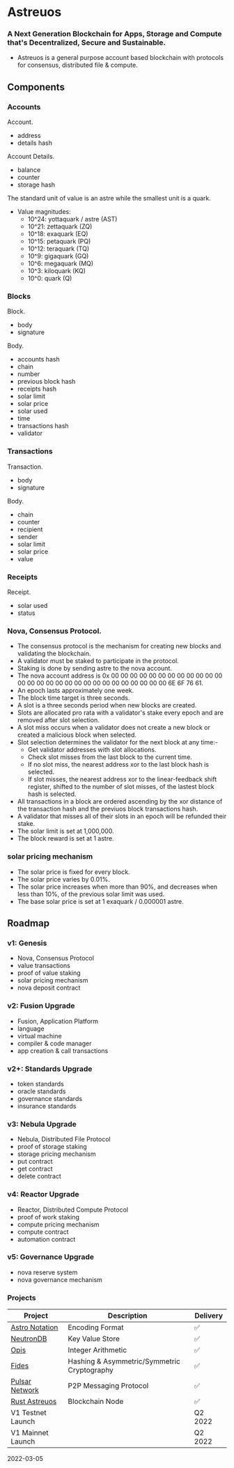 
# Astreuos

### A Next Generation Blockchain for Apps, Storage and Compute that's Decentralized, Secure and Sustainable.

- Astreuos is a general purpose account based blockchain with protocols for consensus, distributed file & compute.

## Components

### Accounts

Account.
- address
- details hash

Account Details.
- balance
- counter
- storage hash

The standard unit of value is an astre while the smallest unit is a quark.
- Value magnitudes:
    - 10^24: yottaquark / astre (AST)
    - 10^21: zettaquark (ZQ)
    - 10^18: exaquark (EQ)
    - 10^15: petaquark (PQ)
    - 10^12: teraquark (TQ)
    - 10^9: gigaquark (GQ)
    - 10^6: megaquark (MQ)
    - 10^3: kiloquark (KQ)
    - 10^0: quark (Q)


### Blocks

Block.
- body
- signature

Body.
- accounts hash
- chain
- number
- previous block hash
- receipts hash
- solar limit
- solar price
- solar used
- time
- transactions hash
- validator

### Transactions

Transaction.
- body
- signature

Body.
- chain
- counter
- recipient
- sender
- solar limit
- solar price
- value

### Receipts

Receipt.
- solar used
- status

### Nova, Consensus Protocol.
- The consensus protocol is the mechanism for creating new blocks and validating the blockchain.
- A validator must be staked to participate in the protocol.
- Staking is done by sending astre to the nova account.
- The nova account address is 0x 00 00 00 00 00 00 00 00 00 00 00 00 00 00 00 00 00 00 00 00 00 00 00 00 00 00 00 00 6E 6F 76 61.
- An epoch lasts approximately one week.
- The block time target is three seconds.
- A slot is a three seconds period when new blocks are created.
- Slots are allocated pro rata with a validator's stake every epoch and are removed after slot selection.
- A slot miss occurs when a validator does not create a new block or created a malicious block when selected.
- Slot selection determines the validator for the next block at any time:-
    - Get validator addresses with slot allocations.
    - Check slot misses from the last block to the current time.
    - If no slot miss, the nearest address xor to the last block hash is selected.
    - If slot misses, the nearest address xor to the linear-feedback shift register, shifted to the number of slot misses, of the lastest block hash is selected.
- All transactions in a block are ordered ascending by the xor distance of the transaction hash and the previuos block transactions hash.
- A validator that misses all of their slots in an epoch will be refunded their stake.
- The solar limit is set at 1,000,000.
- The block reward is set at 1 astre.


### solar pricing mechanism
- The solar price is fixed for every block.
- The solar price varies by 0.01%.
- The solar price increases when more than 90%, and decreases when less than 10%, of the previous solar limit was used.
- The base solar price is set at 1 exaquark / 0.000001 astre.

## Roadmap

### v1: Genesis
- Nova, Consensus Protocol
- value transactions
- proof of value staking
- solar pricing mechanism
- nova deposit contract

### v2: Fusion Upgrade
- Fusion, Application Platform
- language
- virtual machine
- compiler & code manager
- app creation & call transactions

### v2+: Standards Upgrade
- token standards
- oracle standards
- governance standards
- insurance standards

### v3: Nebula Upgrade
- Nebula, Distributed File Protocol
- proof of storage staking
- storage pricing mechanism
- put contract
- get contract
- delete contract

### v4: Reactor Upgrade
- Reactor, Distributed Compute Protocol
- proof of work staking
- compute pricing mechanism
- compute contract
- automation contract

### v5: Governance Upgrade
- nova reserve system
- nova governance mechanism

### Projects
| Project | Description | Delivery |
|---|---|---|
| [Astro Notation](https://github.com/stelar-software/rust-astro-notation) | Encoding Format | ✅ |
| [NeutronDB](https://github.com/stelar-software/rust-neutrondb) | Key Value Store | ✅ |
| [Opis](https://github.com/stelar-software/rust-opis) | Integer Arithmetic | ✅ |
| [Fides](https://github.com/stelar-software/rust-fides) | Hashing & Asymmetric/Symmetric Cryptography | ✅ |
| [Pulsar Network](https://github.com/stelar-software/rust-pulsar-network) | P2P Messaging Protocol | ✅ |
| [Rust Astreuos](https://github.com/astreuos/rust-astreuos) | Blockchain Node | ✅ |
| V1 Testnet Launch | | Q2 2022 |
| V1 Mainnet Launch | | Q2 2022 |

2022-03-05